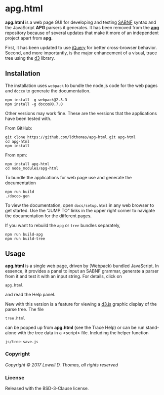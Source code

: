 
apg.html
========

**apg.html** is a web page GUI for developing and testing [SABNF](https://github.com/ldthomas/apg-js2/blob/master/SABNF.md) syntax and the JavaScript **APG** parsers it generates. It has been removed from the [**apg**](https://github.com/ldthomas/apg-js2) repository because of several updates that make it more of an independent project apart from **apg**.

First, it has been updated to use [jQuery](https://www.npmjs.com/package/jquery) for better cross-browser behavior. Second, and more importantly, is the major enhancement of a visual, trace tree using the [d3](https://www.npmjs.com/package/d3) library.

## Installation

The installation uses `webpack` to bundle the node.js code for the web pages and `docco` to generate the documentation.
````
npm install -g webpack@2.3.3
npm install -g docco@0.7.0
````

Other versions may work fine. These are the versions that the applications have been tested with.

From GitHub:
````
git clone https://github.com/ldthomas/apg-html.git apg-html
cd apg-html
npm install
````

From npm:
````
npm install apg-html
cd node_modules/apg-html
````

To bundle the applications for web page use and generate the documentation
````
npm run build
./docco-gen
````
To view the documentation, open `docs/setup.html` in any web browser to get started.
Use the "JUMP TO" links in the upper right corner to navigate the documentation for the different pages.

If you want to rebuild the `apg` or `tree` bundles separately,
````
npm run build-apg
npm run build-tree
````

## Usage
**apg.html** is a single web page, driven by (Webpack) bundled JavaScript. In essence, it provides a panel to input an SABNF grammar, generate a parser from it and test it with an input string. For details, click on
````
apg.html
````

and read the Help panel.

New with this version is a feature for viewing a [d3.js](https://github.com/d3/d3/blob/master/API.md) graphic display of the parse tree. The file
````
tree.html
````

can be popped up from **apg.html** (see the Trace Help) or can be run stand-alone with the tree data in a &lt;script> file. Including the helper function
````
js/tree-save.js
````

### Copyright
  *Copyright &copy; 2017 Lowell D. Thomas, all rights reserved*  

### License
Released with the BSD-3-Clause license.
      